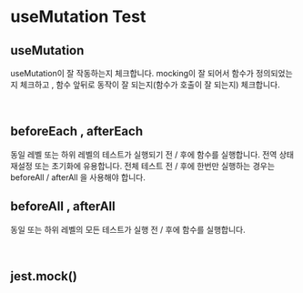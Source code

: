 # useMutation Test

## useMutation
useMutation이 잘 작동하는지 체크합니다. mocking이 잘 되어서 함수가 정의되었는지 체크하고 , 함수 앞뒤로 동작이 잘 되는지(함수가 호출이 잘 되는지) 체크합니다.

</br>

## beforeEach , afterEach
동일 레벨 또는 하위 레벨의 테스트가 실행되기 전 / 후에 함수를 실행합니다. 전역 상태 재설정 또는 초기화에 유용합니다. 전체 테스트 전 / 후에 한번만 실행하는 경우는 beforeAll / afterAll 을 사용해야 합니다.
</br>

## beforeAll , afterAll
동일 또는 하위 레벨의 모든 테스트가 실행 전 / 후에 함수를 실행합니다. 

</br>

## jest.mock()

</br>
